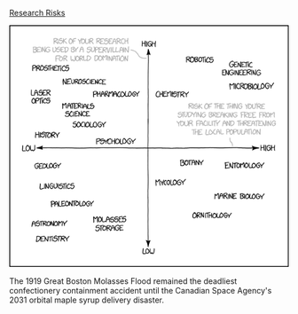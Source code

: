 [Research Risks](https://xkcd.com/1904)

![Research Risks](./random_comic.png)

The 1919 Great Boston Molasses Flood remained the deadliest confectionery containment accident until the Canadian Space Agency's 2031 orbital maple syrup delivery disaster.

